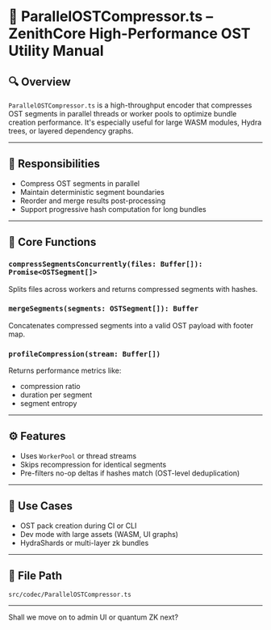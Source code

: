 
# 🧪 ParallelOSTCompressor.ts – ZenithCore High-Performance OST Utility Manual

## 🔍 Overview

`ParallelOSTCompressor.ts` is a high-throughput encoder that compresses OST segments in parallel threads or worker pools to optimize bundle creation performance. It's especially useful for large WASM modules, Hydra trees, or layered dependency graphs.

---

## 🎯 Responsibilities

- Compress OST segments in parallel
- Maintain deterministic segment boundaries
- Reorder and merge results post-processing
- Support progressive hash computation for long bundles

---

## 🧠 Core Functions

### `compressSegmentsConcurrently(files: Buffer[]): Promise<OSTSegment[]>`
Splits files across workers and returns compressed segments with hashes.

### `mergeSegments(segments: OSTSegment[]): Buffer`
Concatenates compressed segments into a valid OST payload with footer map.

### `profileCompression(stream: Buffer[])`
Returns performance metrics like:
- compression ratio
- duration per segment
- segment entropy

---

## ⚙️ Features

- Uses `WorkerPool` or thread streams
- Skips recompression for identical segments
- Pre-filters no-op deltas if hashes match (OST-level deduplication)

---

## 🔗 Use Cases

- OST pack creation during CI or CLI
- Dev mode with large assets (WASM, UI graphs)
- HydraShards or multi-layer zk bundles

---

## 📁 File Path

```
src/codec/ParallelOSTCompressor.ts
```

---

Shall we move on to admin UI or quantum ZK next?
